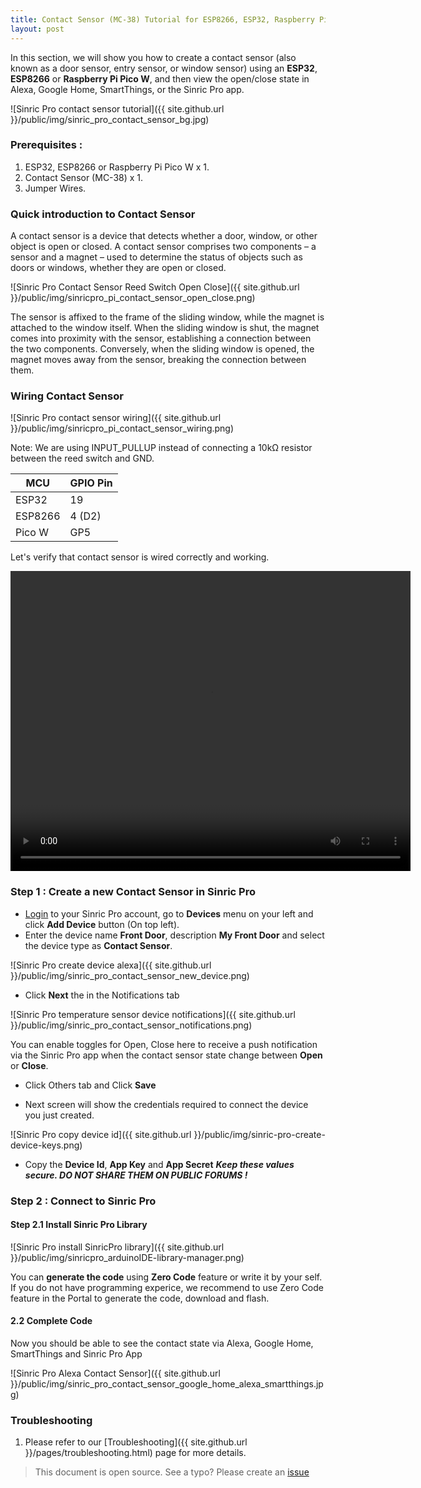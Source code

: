 ```yaml
---
title: Contact Sensor (MC-38) Tutorial for ESP8266, ESP32, Raspberry Pi Pico W
layout: post
---
```

 
In this section, we will show you how to create a contact sensor (also known as a door sensor, entry sensor, or window sensor) using an **ESP32**, **ESP8266** or **Raspberry Pi Pico W**, and then view the open/close state in Alexa, Google Home, SmartThings, or the Sinric Pro app.

![Sinric Pro contact sensor tutorial]({{ site.github.url }}/public/img/sinric_pro_contact_sensor_bg.jpg) 


### Prerequisites : 

1. ESP32, ESP8266 or Raspberry Pi Pico W x 1.
2. Contact Sensor (MC-38) x 1.
3. Jumper Wires.

### Quick introduction to Contact Sensor

A contact sensor is a device that detects whether a door, window, or other object is open or closed. A contact sensor comprises two components – a sensor and a magnet – used to determine the status of objects such as doors or windows, whether they are open or closed. 
 
![Sinric Pro Contact Sensor Reed Switch Open Close]({{ site.github.url }}/public/img/sinricpro_pi_contact_sensor_open_close.png) 

The sensor is affixed to the frame of the sliding window, while the magnet is attached to the window itself. When the sliding window is shut, the magnet comes into proximity with the sensor, establishing a connection between the two components. Conversely, when the sliding window is opened, the magnet moves away from the sensor, breaking the connection between them.

### Wiring Contact Sensor

![Sinric Pro contact sensor wiring]({{ site.github.url }}/public/img/sinricpro_pi_contact_sensor_wiring.png) 

Note: We are using INPUT_PULLUP instead of connecting a 10kΩ resistor between the reed switch and GND.


| MCU       | GPIO Pin     |
| --------- | ------- |
| ESP32     |    19   |
| ESP8266   |    4 (D2)  |
| Pico W    |    GP5  |

Let's verify that contact sensor is wired correctly and working. 

 
<script src="https://gist.github.com/kakopappa/ce5b95c7618826005ef39bb1861cb6f1.js"></script>

<video width="640" height="480" controls>
  <source src="{{ site.github.url }}/public/video/sinricpro-contact-sensor-open-close.mp4" type="video/mp4">
</video>

### Step 1 : Create a new Contact Sensor in Sinric Pro

* [Login](http://portal.sinric.pro) to your Sinric Pro account, go to **Devices** menu on your left and click **Add Device** button (On top left).
* Enter the device name **Front Door**, description **My Front Door** and select the device type as **Contact Sensor**.

![Sinric Pro create device alexa]({{ site.github.url }}/public/img/sinric_pro_contact_sensor_new_device.png)

* Click **Next** the in the Notifications tab

![Sinric Pro temperature sensor device notifications]({{ site.github.url }}/public/img/sinric_pro_contact_sensor_notifications.png)

You can enable toggles for Open, Close here to receive a push notification via the Sinric Pro app when the contact sensor state change between **Open** or **Close**.

* Click Others tab and Click **Save**

* Next screen will show the credentials required to connect the device you just created.

![Sinric Pro copy device id]({{ site.github.url }}/public/img/sinric-pro-create-device-keys.png)

* Copy the **Device Id**, **App Key** and **App Secret** ***Keep these values secure. DO NOT SHARE THEM ON PUBLIC FORUMS !***

### Step 2 : Connect to Sinric Pro 

#### Step 2.1 Install Sinric Pro Library

![Sinric Pro install SinricPro library]({{ site.github.url }}/public/img/sinricpro_arduinoIDE-library-manager.png)
 
You can **generate the code** using **Zero Code** feature or write it by your self. If you do not have programming experice, we recommend to use Zero Code feature in the Portal to generate the code, download and flash.

#### 2.2 Complete Code

<script src="https://gist.github.com/kakopappa/2a027cb56a1f7762454d492d9e928b83.js"></script>
 
Now you should be able to see the contact state via Alexa, Google Home, SmartThings and Sinric Pro App

![Sinric Pro Alexa Contact Sensor]({{ site.github.url }}/public/img/sinric_pro_contact_sensor_google_home_alexa_smartthings.jpg)
 

### Troubleshooting
1. Please refer to our [Troubleshooting]({{ site.github.url }}/pages/troubleshooting.html) page for more details.
 
> This document is open source. See a typo? Please create an [issue](https://github.com/sinricpro/help-docs)